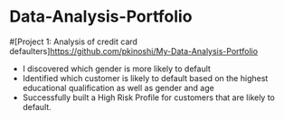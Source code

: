 # Data-Analysis-Portfolio
#[Project 1: Analysis of credit card defaulters]https://github.com/pkinoshi/My-Data-Analysis-Portfolio
* I discovered which gender is more likely to default
* Identified which customer is likely to default based on the highest educational qualification as well as gender and age
* Successfully built a High Risk Profile for customers that are likely to default.
